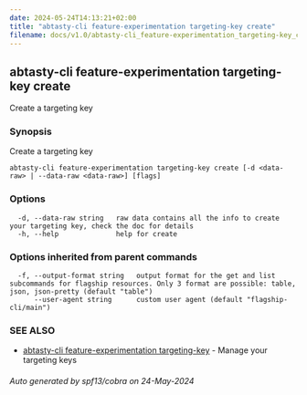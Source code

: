 ```yaml
---
date: 2024-05-24T14:13:21+02:00
title: "abtasty-cli feature-experimentation targeting-key create"
filename: docs/v1.0/abtasty-cli_feature-experimentation_targeting-key_create.md
---
```

## abtasty-cli feature-experimentation targeting-key create

Create a targeting key

### Synopsis

Create a targeting key

```
abtasty-cli feature-experimentation targeting-key create [-d <data-raw> | --data-raw <data-raw>] [flags]
```

### Options

```
  -d, --data-raw string   raw data contains all the info to create your targeting key, check the doc for details
  -h, --help              help for create
```

### Options inherited from parent commands

```
  -f, --output-format string   output format for the get and list subcommands for flagship resources. Only 3 format are possible: table, json, json-pretty (default "table")
      --user-agent string      custom user agent (default "flagship-cli/main")
```

### SEE ALSO

* [abtasty-cli feature-experimentation targeting-key](/docs/v1.0/abtasty-cli_feature-experimentation_targeting-key.md)	 - Manage your targeting keys

###### Auto generated by spf13/cobra on 24-May-2024
